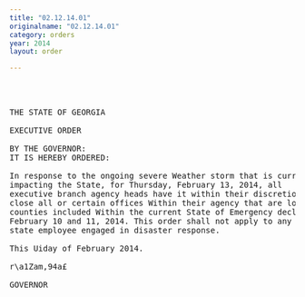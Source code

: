 ```yaml
---
title: "02.12.14.01"
originalname: "02.12.14.01"
category: orders
year: 2014
layout: order

---
```

<pre>
    
   

THE STATE OF GEORGIA

EXECUTIVE ORDER

BY THE GOVERNOR:
IT IS HEREBY ORDERED:

In response to the ongoing severe Weather storm that is currently
impacting the State, for Thursday, February 13, 2014, all
executive branch agency heads have it within their discretion to
close all or certain offices Within their agency that are located in
counties included Within the current State of Emergency declared
February 10 and 11, 2014. This order shall not apply to any
state employee engaged in disaster response.

This Uiday of February 2014.

r\a1Zam,94a£

GOVERNOR

</pre>
